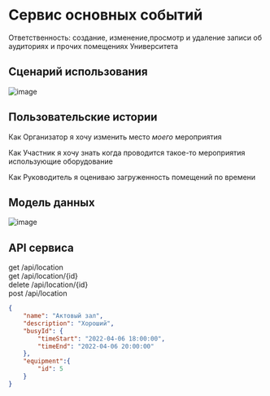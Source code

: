 # Сервис основных событий

Ответственность: создание, изменение,просмотр и удаление записи об аудиториях и прочих помещениях Университета

## Сценарий использования

![image](https://user-images.githubusercontent.com/49455695/163052384-5c24193e-b9ce-46af-a84e-52163810835b.png)

## Пользовательские истории

Как Организатор я хочу изменить место _моего_ мероприятия

Как Участник я хочу знать когда проводится такое-то мероприятия использующие оборудование

Как Руководитель я оцениваю загруженность помещений по времени

## Модель данных
![image](https://user-images.githubusercontent.com/49455695/163052336-ca81e223-d4ac-46a0-91e2-69d4b9202e9a.png)

## API сервиса

get /api/location </br>
get /api/location/{id}</br>
delete /api/location/{id}</br>
post /api/location</br>
``` json
{
    "name": "Актовый зал",
    "description": "Хороший",
    "busyId": {
        "timeStart": "2022-04-06 18:00:00",
        "timeEnd": "2022-04-06 20:00:00"
    },
    "equipment":{
        "id": 5
    }
}
```
